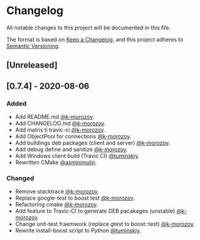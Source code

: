 # Changelog

All notable changes to this project will be documented in this file.

The format is based on [Keep a Changelog](https://keepachangelog.com/en/1.0.0/),
and this project adheres to [Semantic Versioning](https://semver.org/spec/v2.0.0.html).

## [Unreleased]

## [0.7.4] - 2020-08-06

### Added

- Add README.md [@k-morozov](https://github.com/k-morozov).
- Add CHANGELOG.md [@k-morozov](https://github.com/k-morozov).
- Add matrix ti travic-ci [@k-morozov](https://github.com/k-morozov).
- Add ObjectPool for connections [@k-morozov](https://github.com/k-morozov).
- Add buildings deb packages (client and server) [@k-morozov](https://github.com/k-morozov).
- Add debug define and sanitize [@k-morozov](https://github.com/k-morozov).
- Add Windows client build (Travic CI) [@tuminskiy](https://github.com/tuminskiy).
- Rewritten CMake [@asminimulin](https://github.com/asminimulin).

### Changed
- Remove stacktrace [@k-morozov](https://github.com/k-morozov).
- Replace google-test to boost test [@k-morozov](https://github.com/k-morozov).
- Refactoring cmake [@k-morozov](https://github.com/k-morozov).
- Add feature to Travic-CI to generate DEB pacakages (unstable) [@k-morozov](https://github.com/k-morozov).
- Change unit-test fraemwork (replace gtest to boost::test) [@k-morozov](https://github.com/k-morozov).
- Rewrite install-boost script to Python [@tuminskiy](https://github.com/tuminskiy).
